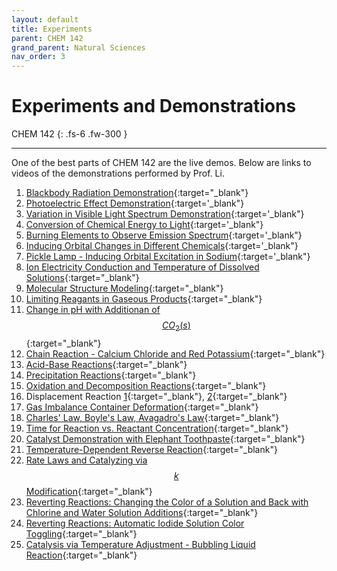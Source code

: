 ```yaml
---
layout: default
title: Experiments
parent: CHEM 142
grand_parent: Natural Sciences
nav_order: 3
---
```


# Experiments and Demonstrations

CHEM 142
{: .fs-6 .fw-300 }

---

One of the best parts of CHEM 142 are the live demos. Below are links to videos of the demonstrations performed by Prof. Li.

1. [Blackbody Radiation Demonstration](https://photos.app.goo.gl/ZxArEpp5JkdZKz7E9){:target="_blank"}
2. [Photoelectric Effect Demonstration](https://photos.app.goo.gl/vFm2ECFrrDpY1kda8){:target='_blank"}
3. [Variation in Visible Light Spectrum Demonstration](https://photos.app.goo.gl/Ndnf2ajsptC5YxcN7){:target='_blank"}
4. [Conversion of Chemical Energy to Light](https://photos.app.goo.gl/3V24Xy82Lvih596P7){:target='_blank"}
5. [Burning Elements to Observe Emission Spectrum](https://photos.app.goo.gl/RSmB6hCH2v4D7T3x7){:target='_blank"}
6. [Inducing Orbital Changes in Different Chemicals](https://photos.app.goo.gl/bTESjbavenFa9krK7){:target='_blank"}
7. [Pickle Lamp - Inducing Orbital Excitation in Sodium](https://photos.app.goo.gl/EdRCokASvoBKMvop9){:target='_blank"}
8. [Ion Electricity Conduction and Temperature of Dissolved Solutions](https://photos.app.goo.gl/kL79i7FAbyS2GhcK9){:target="_blank"}
9. [Molecular Structure Modeling](https://photos.app.goo.gl/ywyougQsNVaCWWgQA){:target="_blank"}
10. [Limiting Reagants in Gaseous Products](https://photos.app.goo.gl/jx3ivdGW2eepWK4V7){:target="_blank"}
11. [Change in pH with Additionan of $$CO_2 (s)$$](https://photos.app.goo.gl/tDTjCmAAYDpDfqkJA){:target="_blank"}
12. [Chain Reaction - Calcium Chloride and Red Potassium](https://photos.app.goo.gl/kXQbZMczg5t1fXn56){:target="_blank"}
13. [Acid-Base Reactions](https://photos.app.goo.gl/GoRzCpGfcfJyXFcM9){:target="_blank"}
14. [Precipitation Reactions](https://photos.app.goo.gl/PwEmNefVJ9jzum2q9){:target="_blank"}
15. [Oxidation and Decomposition Reactions](https://photos.app.goo.gl/ESzYUy9FRCjVyo5o6){:target="_blank"}
16. Displacement Reaction [1](https://photos.app.goo.gl/9FnWWNBeBmojDbWH7){:target="_blank"}, [2](https://photos.app.goo.gl/yxPkRvLmvonjZTtW7){:target="_blank"}
17. [Gas Imbalance Container Deformation](https://photos.app.goo.gl/DS5muVfobsoQmMFDA){:target="_blank"}
18. [Charles' Law, Boyle's Law, Avagadro's Law](https://photos.app.goo.gl/bUrukhDavrJnqmHQ8){:target="_blank"}
19. [Time for Reaction vs. Reactant Concentration](https://photos.app.goo.gl/q9qfmPE2dTj5cVs26){:target="_blank"}
20. [Catalyst Demonstration with Elephant Toothpaste](https://photos.app.goo.gl/2GmuZ1o3h2C18HjdA){:target="_blank"}
21. [Temperature-Dependent Reverse Reaction](https://photos.app.goo.gl/TZ9QxLiNgiXj9fTU9){:target="_blank"}
22. [Rate Laws and Catalyzing via $$k$$ Modification](https://photos.app.goo.gl/pSWuQo7HLcYYaq3R9){:target="_blank"}
23. [Reverting Reactions: Changing the Color of a Solution and Back with Chlorine and Water Solution Additions](https://photos.app.goo.gl/jRV548TVm9g79eXAA){:target="_blank"}
24. [Reverting Reactions: Automatic Iodide Solution Color Toggling](https://photos.app.goo.gl/QXo9huUPB3DuxotMA){:target="_blank"}
25. [Catalysis via Temperature Adjustment - Bubbling Liquid Reaction](https://photos.app.goo.gl/NcQEKjo1rA7S7UMw8){:target="_blank"}
